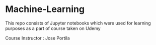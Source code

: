 # Machine-Learning
This repo consists of Jupyter notebooks which were used for learning purposes as a part of course taken on Udemy 

Course Instructor : Jose Portila
